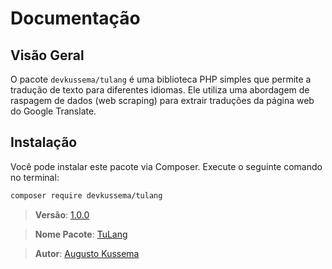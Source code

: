 # Documentação

## Visão Geral

O pacote `devkussema/tulang` é uma biblioteca PHP simples que permite a tradução de texto para diferentes idiomas. Ele utiliza uma abordagem de raspagem de dados (web scraping) para extrair traduções da página web do Google Translate.

## Instalação

Você pode instalar este pacote via Composer. Execute o seguinte comando no terminal:

```bash
composer require devkussema/tulang
```

> **Versão**: [1.0.0](https://github.com/devkussema/tulang/releases/tag/1.0.0)

> **Nome Pacote**: [TuLang](https://github.com/devkussema/tulang)

> **Autor**: [Augusto Kussema](https://github.com/devkussema)
